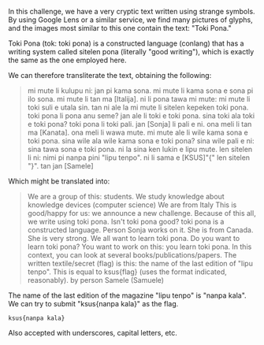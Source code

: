 In this challenge, we have a very cryptic text written using strange symbols. By using Google Lens or a similar service, we find many pictures of glyphs, and the images most similar to this one contain the text: "Toki Pona."

Toki Pona (tok: toki pona) is a constructed language (conlang) that has a writing system called sitelen pona (literally "good writing"), which is exactly the same as the one employed here.

We can therefore transliterate the text, obtaining the following:

> mi mute li kulupu ni: jan pi kama sona. mi mute li kama sona e sona pi ilo sona.
> mi mute li tan ma [Italija].
> ni li pona tawa mi mute: mi mute li toki suli e utala sin.
> tan ni ale la mi mute li sitelen kepeken toki pona. toki pona li pona anu seme?
> jan ale li toki e toki pona. sina toki ala toki e toki pona?
> toki pona li toki pali. jan [Sonja] li pali e ni.
> ona meli li tan ma [Kanata]. ona meli li wawa mute.
> mi mute ale li wile kama sona e toki pona. sina wile ala wile kama sona e toki pona?
> sina wile pali e ni: sina tawa sona e toki pona. ni la sina ken lukin e lipu mute.
> len sitelen li ni: nimi pi nanpa pini "lipu tenpo".
> ni li sama e [KSUS]"{" len sitelen "}".
>               tan jan [Samele]

Which might be translated into:

> We are a group of this: students. We study knowledge about knowledge devices (computer science)
> We are from Italy
> This is good/happy for us: we announce a new challenge.
> Because of this all, we write using toki pona. Isn't toki pona good?
> toki pona is a constructed language. Person Sonja works on it.
> She is from Canada. She is very strong.
> We all want to learn toki pona. Do you want to learn toki pona?
> You want to work on this: you learn toki pona. In this context, you can look at several books/publications/papers.
> The written textile/secret (flag) is this: the name of the last edition of "lipu tenpo".
> This is equal to ksus{flag} (uses the format indicated, reasonably).
>               by person Samele (Samuele)

The name of the last edition of the magazine "lipu tenpo" is "nanpa kala". We can try to submit "ksus{nanpa kala}" as the flag.

```ksus{nanpa kala}```

Also accepted with underscores, capital letters, etc.



